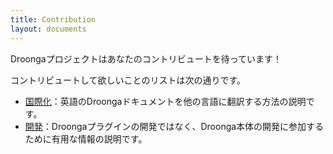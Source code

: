 ```yaml
---
title: Contribution
layout: documents
---
```


Droongaプロジェクトはあなたのコントリビュートを待っています！

コントリビュートして欲しいことのリストは次の通りです。

 * [国際化](i18n/)：英語のDroongaドキュメントを他の言語に翻訳する方法の説明です。
 * [開発](development/)：Droongaプラグインの開発ではなく、Droonga本体の開発に参加するために有用な情報の説明です。
